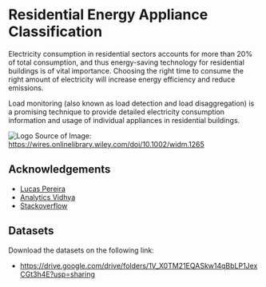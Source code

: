 
# Residential Energy Appliance Classification

Electricity consumption in residential sectors accounts for more than 20% of total
consumption, and thus energy-saving technology for residential buildings is of vital importance.
Choosing the right time to consume the right amount of electricity will increase energy efficiency
and reduce emissions.

Load monitoring (also known as load detection and load disaggregation) is a promising technique to provide detailed electricity consumption information and usage of individual appliances in
residential buildings.





![Logo](https://wires.onlinelibrary.wiley.com/cms/asset/455c53df-2ed4-4a06-a1b5-fd05565d3e4a/widm1265-fig-0001-m.jpg)
                                        Source of Image: https://wires.onlinelibrary.wiley.com/doi/10.1002/widm.1265
    
## Acknowledgements

 - [Lucas Pereira](https://wires.onlinelibrary.wiley.com/doi/10.1002/widm.1265)
 - [Analytics Vidhya](https://www.analyticsvidhya.com/blog/2017/03/imbalanced-data-classification/)
 - [Stackoverflow](https://stackoverflow.com/questions/50376990/modulenotfounderror-no-module-named-imblearn)


  

## Datasets

Download the datasets on the following link:

- https://drive.google.com/drive/folders/1V_X0TM21EQASkw14qBbLP1JexCGt3h4E?usp=sharing
